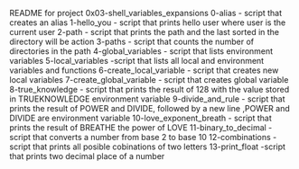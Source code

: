 README for project 0x03-shell_variables_expansions
0-alias - script that creates an alias
1-hello_you - script that prints hello user where user is the current user
2-path  - script that prints the path and the last sorted in the directory will be action
3-paths - script that counts the number of directories in the path
4-global_variables - script that lists environment variables
5-local_variables -script that lists all local and environment variables and functions
6-create_local_variable - script that creates new local variables
7-create_global_variable - script that creates global variable
8-true_knowledge - script that prints the result of 128 with the value stored in TRUEKNOWLEDGE environment variable
9-divide_and_rule - script that prints the result of POWER and DIVIDE, followed by a new line ,POWER and DIVIDE are environment variable
10-love_exponent_breath - script that prints the result of BREATHE the power of LOVE
11-binary_to_decimal - script that converts a number from  base 2 to base 10
12-combinations - script that prints all posible cobinations of two letters
13-print_float -script that prints two decimal place of a number
